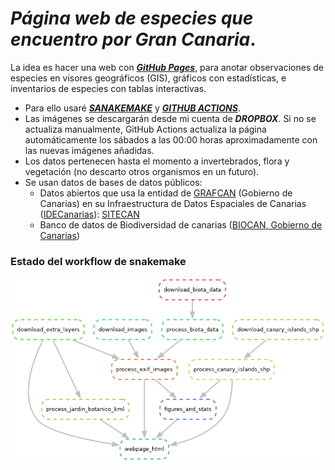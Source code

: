 # ***Página web de especies que encuentro por Gran Canaria***.

La idea es hacer una web con [***GitHub Pages***](https://pages.github.com/), para anotar observaciones de especies en visores geográficos (GIS), gráficos con estadísticas, e inventarios de especies con tablas interactivas.

* Para ello usaré [***SANAKEMAKE***](https://snakemake.readthedocs.io/en/stable/) y [***GITHUB ACTIONS***](https://github.com/features/actions).
* Las imágenes se descargarán desde mi cuenta de ***DROPBOX***. Si no se actualiza manualmente, GitHub Actions actualiza la página automáticamente los sábados a las 00:00 horas aproximadamente con las nuevas imágenes añadidas.
* Los datos pertenecen hasta el momento a invertebrados, flora y vegetación (no descarto otros organismos en un futuro). 
* Se usan datos de bases de datos públicos:
    * Datos abiertos que usa la entidad de [GRAFCAN](https://www.grafcan.es/) (Gobierno de Canarias) en su Infraestructura de Datos Espaciales de Canarias ([IDECanarias](https://www.idecanarias.es/)): [SITECAN](https://opendata.sitcan.es/)
    * Banco de datos de Biodiversidad de canarias ([BIOCAN, Gobierno de Canarias](https://www.biodiversidadcanarias.es/))

### **Estado del workflow de snakemake**

![](snakemake_workflow.png)
